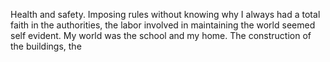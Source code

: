 Health and safety. Imposing rules without knowing why
I always had a total faith in the authorities, the labor involved in maintaining the world seemed self evident. My world was the school and my home. The construction of the buildings, the 